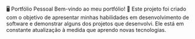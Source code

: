 🖥️ Portfólio Pessoal
Bem-vindo ao meu portfólio! 👋
Este projeto foi criado com o objetivo de apresentar minhas habilidades em desenvolvimento de software e demonstrar alguns dos projetos que desenvolvi. Ele está em constante atualização à medida que aprendo novas tecnologias.